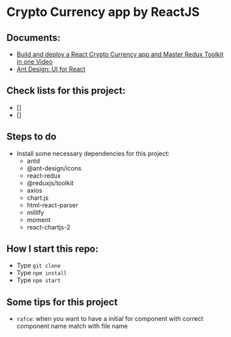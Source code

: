 # Crypto Currency app by ReactJS

## Documents:

- [Build and deploy a React Crypto Currency app and Master Redux Toolkit in one Video](https://www.youtube.com/watch?v=9DDX3US3kss&list=PLNgaysuiNB8i81lSXoSyPbf47vx9yKpfH&index=15&t=613s)
- [Ant Design: UI for React](https://ant.design/)

## Check lists for this project:

- []
- []

## Steps to do

- Install some necessary dependencies for this project:
  - antd
  - @ant-design/icons
  - react-redux
  - @reduxjs/toolkit
  - axios
  - chart.js
  - html-react-parser
  - millify
  - moment
  - react-chartjs-2

## How I start this repo:

- Type `git clone `
- Type `npm install`
- Type `npm start`

## Some tips for this project

- `rafce`: when you want to have a initial for component with correct component name match with file name
